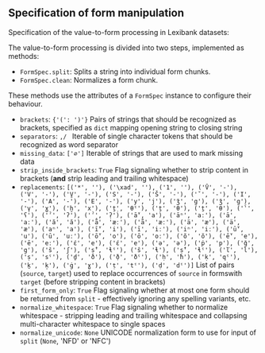 ## Specification of form manipulation


Specification of the value-to-form processing in Lexibank datasets:

The value-to-form processing is divided into two steps, implemented as methods:
- `FormSpec.split`: Splits a string into individual form chunks.
- `FormSpec.clean`: Normalizes a form chunk.

These methods use the attributes of a `FormSpec` instance to configure their behaviour.

- `brackets`: `{'(': ')'}`
  Pairs of strings that should be recognized as brackets, specified as `dict` mapping opening string to closing string
- `separators`: `,/ `
  Iterable of single character tokens that should be recognized as word separator
- `missing_data`: `['∅']`
  Iterable of strings that are used to mark missing data
- `strip_inside_brackets`: `True`
  Flag signaling whether to strip content in brackets (**and** strip leading and trailing whitespace)
- `replacements`: `[('*', ''), ('\xad', ''), ('1', ''), ('V̄', '-'), ('V', '-'), ('̱V', '-'), ('S', '-'), ('Š', '-'), ('ˇ', '-'), ('I', '-'), ('A', '-'), ('E', '-'), ('y', 'j'), ('ǯ', 'g'), ('ǯ', 'g'), ('γ', 'ɣ'), ('ḫ', 'x'), ('ṯ̣', 'θˤ'), ('ṯ', 'θ'), ('ṯ', 'θ'), ('ˁ', 'ʕ'), ('ˀ', 'ʔ'), ('ˀ̣', '̣ʔ'), ('ā̆', 'a'), ('āⁿ', 'aː'), ('ā', 'aː'), ('ă', 'ă'), ('ǟ', 'æː'), ('ǟ', 'æː'), ('ä', 'æ'), ('ä', 'æ'), ('aⁿ', 'a'), ('ī̆', 'i'), ('ī', 'iː'), ('iⁿ', 'iː'), ('ū̆', 'u'), ('ū', 'uː'), ('ō̆', 'o'), ('ō', 'oː'), ('ŏ', 'ŏ'), ('ē̆', 'e'), ('ē', 'eː'), ('έ', 'e'), ('έ', 'e'), ('ә', 'ə'), ('ṗ', 'p'), ('ǧ', 'g'), ('š', 'ʃ'), ('ṣ̂', 'ɬˤ'), ('ŝ', 'ɬ'), ('ṣ̂', 'ɬˤ'), ('ľ', 'l'), ('ṣ', 'sˤ'), ('ḏ', 'ð'), ('ð̣', 'ðˤ'), ('ḥ', 'ħ'), ('ḳ', 'qˤ'), ('ḵ', 'k̠'), ('ġ', 'ɣ'), ('ṭ', 'tˤ'), ('ḍ', 'dˤ')]`
  List of pairs (`source`, `target`) used to replace occurrences of `source` in formswith `target` (before stripping content in brackets)
- `first_form_only`: `True`
  Flag signaling whether at most one form should be returned from `split` - effectively ignoring any spelling variants, etc.
- `normalize_whitespace`: `True`
  Flag signaling whether to normalize whitespace - stripping leading and trailing whitespace and collapsing multi-character whitespace to single spaces
- `normalize_unicode`: `None`
  UNICODE normalization form to use for input of `split` (`None`, 'NFD' or 'NFC')